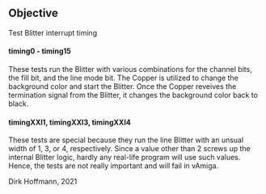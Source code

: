 ## Objective

Test Blitter interrupt timing

#### timing0 - timing15

These tests run the Blitter with various combinations for the channel bits, the fill bit, and the line mode bit. The Copper is utilized to change the background color and start the Blitter. Once the Copper reveives the termination signal from the Blitter, it changes the background color back to black.

#### timingXXl1, timingXXl3, timingXXl4

These tests are special because they run the line Blitter with an unsual width of 1, 3, or 4, respectively. Since a value other than 2 screws up the internal Blitter logic, hardly any real-life program will use such values. Hence, the tests are not really important and will fail in vAmiga. 


Dirk Hoffmann, 2021